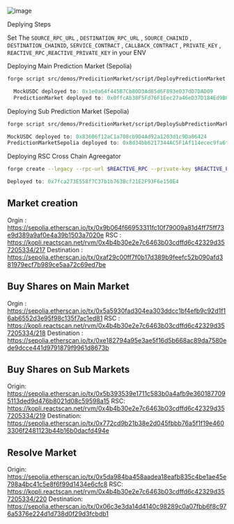 ![image](https://github.com/user-attachments/assets/002e164a-0f84-468b-9637-e6dd2ade5ef8)

Deplying Steps

Set The `SOURCE_RPC_URL` , `DESTINATION_RPC_URL` , `SOURCE_CHAINID` , `DESTINATION_CHAINID`, `SERVICE_CONTRACT` , `CALLBACK_CONTRACT` , `PRIVATE_KEY` , `REACTIVE_RPC` ,`REACTIVE_PRIVATE_KEY` in your ENV

Deploying Main Prediction Market (Sepolia)

```bash
forge script src/demos/PredicitionMarket/script/DeployPredictionMarket.s.sol --rpc-url $SOURCE_RPC_URL --private-key $PRIVATE_KEY --broadcast --via-ir
```

```ts
  MockUSDC deployed to: 0x1e0a64f445B7Cb80D3Ad85d6F893e037dD7DAD09
  PredictionMarket deployed to: 0x0ffcAb38F5Fd76F1Eec27a46eD37D184Ed9B0931
```

Deploying Sub Prediction Market (Sepolia)

```bash
forge script src/demos/PredicitionMarket/script/DeploySubPredictionMarket.s.sol --rpc-url $SOURCE_RPC_URL --private-key $PRIVATE_KEY --broadcast --via-ir
```

```ts
MockUSDC deployed to: 0x83606f12aC1a708cb9D4Ad92a1203d1c9Da06424
PredictionMarketSepolia deployed to: 0x8d34bb6217344AC5F1Af114ecec9fa6f4038B5c2
```

Deploying RSC Cross Chain Agreegator

```bash
forge create --legacy --rpc-url $REACTIVE_RPC --private-key $REACTIVE_PRIVATE_KEY --broadcast src/demos/PredicitionMarket/CrossChainAggregator.sol:CrossChainAggregator --value 0.01ether --constructor-args $SYSTEM_CONTRACT_ADDR $SOURCE_CHAINID $DESTINATION_CHAINID <PredictionMarket_Address_Main> <PredictionMarket_Address_Sub> --via-ir
```

```ts
Deployed to: 0x7fca273E558f7C37b1b763Bcf21E2F93F6e150E4
```

## Market creation

Orgin : https://sepolia.etherscan.io/tx/0x9b064f66953311fc10f79009a81d4ff75ff73e9d389a9af0e4a39b1503a7020e
RSC : https://kopli.reactscan.net/rvm/0x4b4b30e2e7c6463b03cdffd6c42329d357205334/217
Destination : https://sepolia.etherscan.io/tx/0xaf29c00ff7f0b17d389b9feefc52b090afd381979ecf7b989ce5aa72c69ed7be

## Buy Shares on Main Market

Orgin : https://sepolia.etherscan.io/tx/0x5a5930fad304ea303ddcc1bf4efb9c92d1f16ab6552d3e95f98c135f7ac1ed81
RSC : https://kopli.reactscan.net/rvm/0x4b4b30e2e7c6463b03cdffd6c42329d357205334/218
Destination : https://sepolia.etherscan.io/tx/0xe182794a95e3ae5f16d5b668ac89da7580ede9dcce441d9791879f9961d8673b

## Buy Shares on Sub Markets

Origin: https://sepolia.etherscan.io/tx/0x5b393539e1711c583b0a4afb9e3601877095113ded9d476b8021d08c59598a15
RSC: https://kopli.reactscan.net/rvm/0x4b4b30e2e7c6463b03cdffd6c42329d357205334/219
Destination: https://sepolia.etherscan.io/tx/0x772cd9b21b38e2d045fbbb76a5f1f19e4603306f2481123b44b16b0dacfd494e

## Resolve Market

Origin: https://sepolia.etherscan.io/tx/0x5da984ba458aadea18eafb835c4be1ae45e798a4bc41c5e8f6f99d1434e6cfc8
RSC: https://kopli.reactscan.net/rvm/0x4b4b30e2e7c6463b03cdffd6c42329d357205334/220
Destination: https://sepolia.etherscan.io/tx/0x06c3e3da14d4140c98289c0a07fbb6f8c976a5376e224d1d738d0f29d3fcbdb1
